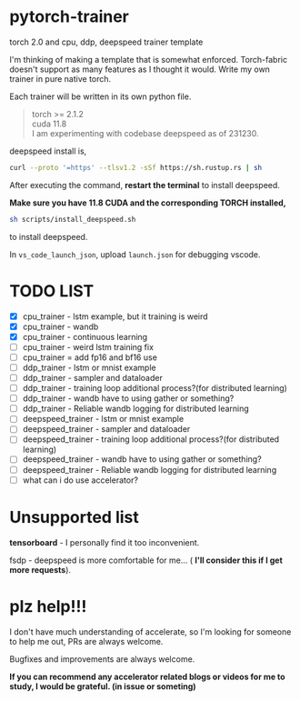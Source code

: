 # pytorch-trainer
torch 2.0 and cpu, ddp, deepspeed trainer template

I'm thinking of making a template that is somewhat enforced.
Torch-fabric doesn't support as many features as I thought it would.
Write my own trainer in pure native torch.

Each trainer will be written in its own python file.

>   torch >= 2.1.2</br>
>   cuda 11.8</br>
>   I am experimenting with codebase deepspeed as of 231230.

deepspeed install is,

```bash
curl --proto '=https' --tlsv1.2 -sSf https://sh.rustup.rs | sh
```

After executing the command, **restart the terminal** to install deepspeed.

**Make sure you have 11.8 CUDA and the corresponding TORCH installed,**

```bash
sh scripts/install_deepspeed.sh
```

to install deepspeed.

In `vs_code_launch_json`, upload `launch.json` for debugging vscode.

# TODO LIST

-   [x] cpu_trainer - lstm example, but it training is weird
-   [x] cpu_trainer - wandb
-   [x] cpu_trainer - continuous learning
-   [ ] cpu_trainer - weird lstm training fix
-   [ ] cpu_trainer = add fp16 and bf16 use
-   [ ] ddp_trainer - lstm or mnist example
-   [ ] ddp_trainer - sampler and dataloader
-   [ ] ddp_trainer - training loop additional process?(for distributed learning)
-   [ ] ddp_trainer - wandb have to using gather or something?
-   [ ] ddp_trainer - Reliable wandb logging for distributed learning
-   [ ] deepspeed_trainer - lstm or mnist example
-   [ ] deepspeed_trainer - sampler and dataloader
-   [ ] deepspeed_trainer - training loop additional process?(for distributed learning)
-   [ ] deepspeed_trainer - wandb have to using gather or something?
-   [ ] deepspeed_trainer - Reliable wandb logging for distributed learning
-   [ ] what can i do use accelerator?

# Unsupported list

**tensorboard** - I personally find it too inconvenient.

fsdp - deepspeed is more comfortable for me... ( **I'll consider this if I get more requests**).

# plz help!!!

I don't have much understanding of accelerate, so I'm looking for someone to help me out, PRs are always welcome.

Bugfixes and improvements are always welcome.

**If you can recommend any accelerator related blogs or videos for me to study, I would be grateful. (in issue or someting)**
